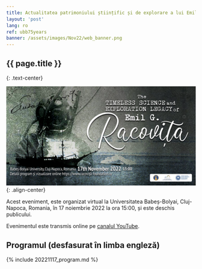 ```yaml
---
title: Actualitatea patrimoniului științific și de explorare a lui Emil G. Racoviță
layout: 'post'
lang: ro
ref: ubb75years
banner: /assets/images/Nov22/web_banner.png
---
```



## {{ page.title }}
{: .text-center}

![](/assets/images/Nov22/web_banner.png){: .align-center}

Acest eveniment, este organizat virtual la Universitatea Babeș-Bolyai,  Cluj-Napoca, Romania, în 17 noiembrie 2022 la ora 15:00, și este deschis publicului.

Evenimentul este transmis online pe [canalul YouTube](https://www.youtube.com/channel/UCQlrz7oSFbyjj3f6C_5Vngg).

## Programul (desfasurat în limba engleză)

{% include 20221117_program.md %}

